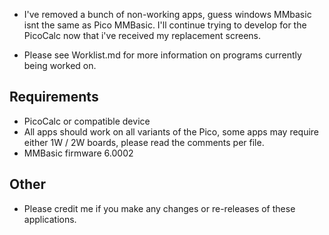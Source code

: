 - I've removed a bunch of non-working apps, guess windows MMbasic isnt the same as Pico MMBasic. I'll continue trying to develop for the PicoCalc now that i've received my replacement screens.

- Please see Worklist.md for more information on programs currently being worked on.

## Requirements
- PicoCalc or compatible device
- All apps should work on all variants of the Pico, some apps may require either 1W / 2W boards, please read the comments per file.
- MMBasic firmware 6.0002

## Other
- Please credit me if you make any changes or re-releases of these applications. 
